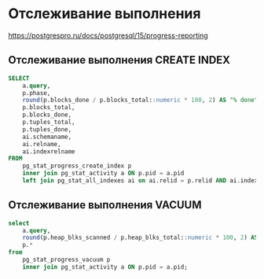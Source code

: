 # Отслеживание выполнения
https://postgrespro.ru/docs/postgresql/15/progress-reporting

## Отслеживание выполнения CREATE INDEX
```sql
SELECT
    a.query,
    p.phase,
    round(p.blocks_done / p.blocks_total::numeric * 100, 2) AS "% done",
    p.blocks_total,
    p.blocks_done,
    p.tuples_total,
    p.tuples_done,
    ai.schemaname,
    ai.relname,
    ai.indexrelname
FROM
    pg_stat_progress_create_index p
    inner join pg_stat_activity a ON p.pid = a.pid
    left join pg_stat_all_indexes ai on ai.relid = p.relid AND ai.indexrelid = p.index_relid;
```

## Отслеживание выполнения VACUUM
```sql
select
    a.query,
    round(p.heap_blks_scanned / p.heap_blks_total::numeric * 100, 2) AS "% done",
    p.*
from
    pg_stat_progress_vacuum p
    inner join pg_stat_activity a ON p.pid = a.pid;
```
